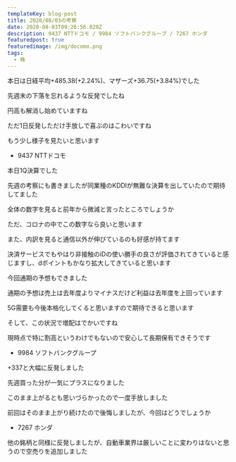 ```yaml
---
templateKey: blog-post
title: 2020/08/03の考察
date: 2020-08-03T09:26:56.020Z
description: 9437 NTTドコモ / 9984 ソフトバンクグループ / 7267 ホンダ
featuredpost: true
featuredimage: /img/docomo.png
tags:
  - 株
---
```

本日は日経平均+485.38(+2.24%)、マザーズ+36.75(+3.84%)でした

先週末の下落を忘れるような反発でしたね

円高も解消し始めていますね

ただ1日反発しただけ手放しで喜ぶのはこわいですね

もう少し様子を見たいと思います

* 9437 NTTドコモ

本日1Q決算でした

先週の考察にも書きましたが同業種のKDDIが無難な決算を出していたので期待してました

全体の数字を見ると前年から微減と言ったところでしょうか

ただ、コロナの中でこの数字なら良いと思います

また、内訳を見ると通信以外が伸びているのも好感が持てます

決済サービスでもやはり非接触のiDの使い勝手の良さが評価されてきていると感じますし、dポイントもかなり拡大してきていると思います

今回通期の予想もできました

通期の予想は売上は去年度よりマイナスだけど利益は去年度を上回っています

5G需要も今後本格化してくると思いますので期待できると思います

そして、この状況で増配はでかいですね

現時点で特に割高というわけでもないので安心して長期保有できそうです

* 9984 ソフトバンクグループ

+337と大幅に反発しました

先週買った分が一気にプラスになりました

このまま上がるとも思いづらかったので一度手放しました

前回はそのまま上がり続けたので後悔しましたが、今回はどうでしょうか

* 7267 ホンダ

他の銘柄と同様に反発しましたが、自動車業界は厳しいことに変わりはないと思うので空売りを追加しました